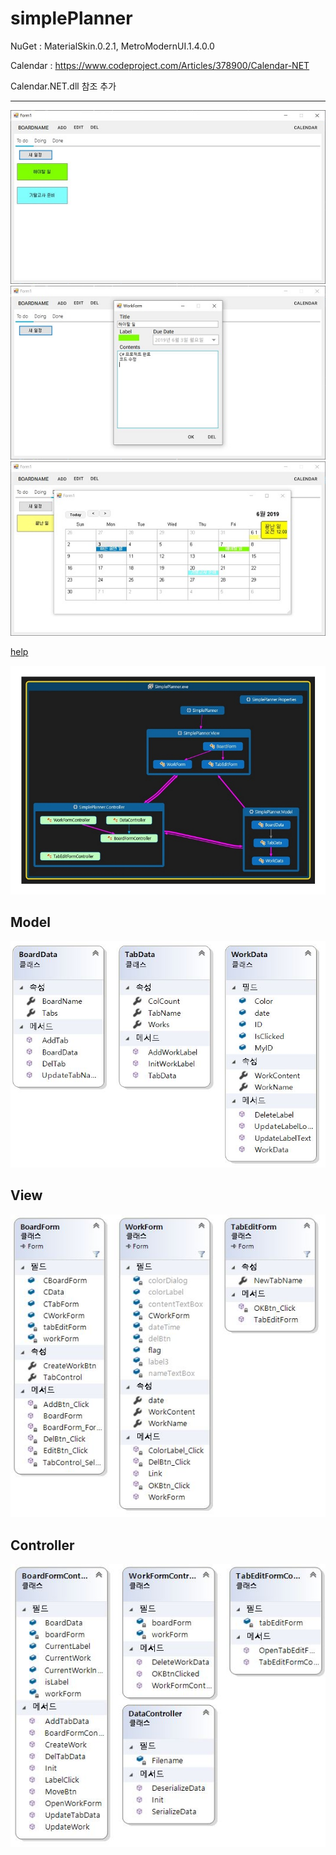 # simplePlanner

NuGet : MaterialSkin.0.2.1, MetroModernUI.1.4.0.0

Calendar : https://www.codeproject.com/Articles/378900/Calendar-NET

Calendar.NET.dll 참조 추가
****

![1](./img/mainForm.jpg)
![2](./img/workForm.jpg)
![3](./img/calendar.jpg)

[help](./Documentation.pdf)

![CodeMap](./img/CodeMap.jpg)

## Model
![Model](./img/Model.jpg)
## View
![View](./img/View.jpg)
## Controller
![Controller](./img/Controller.jpg)
